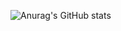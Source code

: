 ![Anurag's GitHub stats](https://github-readme-stats.vercel.app/api?username=ssshotaro44&show_icons=true&theme=cobalt)

